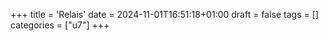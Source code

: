 +++
title = 'Relais'
date = 2024-11-01T16:51:18+01:00
draft = false
tags = []
categories = ["u7"]
+++
